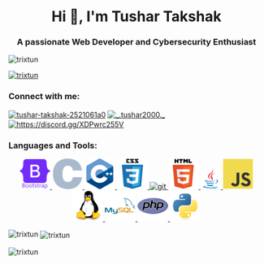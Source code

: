 <h1 align="center">Hi 👋, I'm Tushar Takshak</h1>
<h3 align="center">A passionate Web Developer and Cybersecurity Enthusiast</h3>

<p align="left"> <img src="https://komarev.com/ghpvc/?username=trixtun&label=Profile%20views&color=0e75b6&style=flat" alt="trixtun" /> </p>

<p align="left"> <a href="https://github.com/ryo-ma/github-profile-trophy"><img src="https://github-profile-trophy.vercel.app/?username=trixtun" alt="trixtun" /></a> </p>

<h3 align="left">Connect with me:</h3>
<p align="left">
<a href="https://linkedin.com/in/tushar-takshak-2521061a0" target="blank"><img align="center" src="https://cdn.pixabay.com/photo/2017/08/22/11/56/linked-in-2668700_960_720.png" alt="tushar-takshak-2521061a0" height="60" width="60" /></a>
<a href="https://instagram.com/_.tushar2000._" target="blank"><img align="center" src="https://cdn.jsdelivr.net/npm/simple-icons@3.0.1/icons/instagram.svg" alt="_.tushar2000._" height="60" width="60" /></a>
<a href="https://discord.gg/https://discord.gg/XDPwrc255V" target="blank"><img align="center" src="https://cdn.jsdelivr.net/npm/simple-icons@3.0.1/icons/discord.svg" alt="https://discord.gg/XDPwrc255V" height="60" width="60" /></a>
</p>

<h3 align="left">Languages and Tools:</h3>
<p align="center"> <a href="https://getbootstrap.com" target="_blank"> <img src="https://raw.githubusercontent.com/devicons/devicon/master/icons/bootstrap/bootstrap-plain-wordmark.svg" alt="bootstrap" width="60" height="60"/> </a> <a href="https://www.cprogramming.com/" target="_blank"> <img src="https://raw.githubusercontent.com/devicons/devicon/master/icons/c/c-original.svg" alt="c" width="60" height="60"/> </a> <a href="https://www.w3schools.com/cpp/" target="_blank"> <img src="https://raw.githubusercontent.com/devicons/devicon/master/icons/cplusplus/cplusplus-original.svg" alt="cplusplus" width="60" height="60"/> </a> <a href="https://www.w3schools.com/css/" target="_blank"> <img src="https://raw.githubusercontent.com/devicons/devicon/master/icons/css3/css3-original-wordmark.svg" alt="css3" width="60" height="60"/> </a> <a href="https://git-scm.com/" target="_blank"> <img src="https://www.vectorlogo.zone/logos/git-scm/git-scm-icon.svg" alt="git" width="60" height="60"/> </a> <a href="https://www.w3.org/html/" target="_blank"> <img src="https://raw.githubusercontent.com/devicons/devicon/master/icons/html5/html5-original-wordmark.svg" alt="html5" width="60" height="60"/> </a> <a href="https://www.java.com" target="_blank"> <img src="https://raw.githubusercontent.com/devicons/devicon/master/icons/java/java-original.svg" alt="java" width="40" height="40"/> </a> <a href="https://developer.mozilla.org/en-US/docs/Web/JavaScript" target="_blank"> <img src="https://raw.githubusercontent.com/devicons/devicon/master/icons/javascript/javascript-original.svg" alt="javascript" width="60" height="60"/> </a> <a href="https://www.linux.org/" target="_blank"> <img src="https://raw.githubusercontent.com/devicons/devicon/master/icons/linux/linux-original.svg" alt="linux" width="60" height="60"/> </a> <a href="https://www.mysql.com/" target="_blank"> <img src="https://raw.githubusercontent.com/devicons/devicon/master/icons/mysql/mysql-original-wordmark.svg" alt="mysql" width="60" height="60"/> </a> <a href="https://www.php.net" target="_blank"> <img src="https://raw.githubusercontent.com/devicons/devicon/master/icons/php/php-original.svg" alt="php" width="60" height="60"/> </a> <a href="https://www.python.org" target="_blank"> <img src="https://raw.githubusercontent.com/devicons/devicon/master/icons/python/python-original.svg" alt="python" width="60" height="60"/> </a> </p>

<p><img align="left" src="https://github-readme-stats.vercel.app/api/top-langs?username=trixtun&show_icons=true&locale=en&layout=compact" alt="trixtun" /></p>

<p>&nbsp;<img align="center" src="https://github-readme-stats.vercel.app/api?username=trixtun&show_icons=true&locale=en" alt="trixtun" /></p>

<p><img align="center" src="https://github-readme-streak-stats.herokuapp.com/?user=trixtun&" alt="trixtun" /></p>
